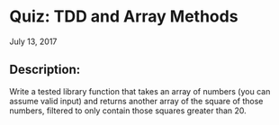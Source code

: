 Quiz: TDD and Array Methods
===

July 13, 2017

## Description:

Write a tested library function that takes an array of numbers (you can assume valid input) and returns another array of the square of those numbers, filtered to only contain those squares greater than 20.